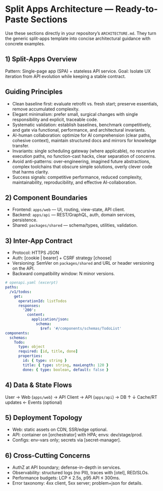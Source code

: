 # Split Apps Architecture — Ready-to-Paste Sections

Use these sections directly in your repository’s `ARCHITECTURE.md`. They turn the generic split-apps template into concise architectural guidance with concrete examples.

## 1) Split-Apps Overview

Pattern: Single-page app (SPA) + stateless API service.
Goal: Isolate UX iteration from API evolution while keeping a stable contract.

## Guiding Principles

- Clean baseline first: evaluate retrofit vs. fresh start; preserve essentials, remove accumulated complexity.
- Elegant minimalism: prefer small, surgical changes with single responsibility and explicit, traceable code.
- Systematic validation: establish baselines, benchmark competitively, and gate via functional, performance, and architectural invariants.
- AI-human collaboration: optimize for AI comprehension (clear paths, cohesive context), maintain structured docs and mirrors for knowledge transfer.
- Invariants: single scheduling gateway (where applicable), no recursive execution paths, no function-cast hacks, clear separation of concerns.
- Avoid anti-patterns: over-engineering, imagined future abstractions, complex toolchains that obscure simple solutions, overly clever code that harms clarity.
- Success signals: competitive performance, reduced complexity, maintainability, reproducibility, and effective AI-collaboration.

## 2) Component Boundaries

- Frontend: `apps/web` — UI, routing, view-state, API client.
- Backend: `apps/api` — REST/GraphQL, auth, domain services, persistence.
- Shared: `packages/shared` — schema/types, utilities, validation.

## 3) Inter-App Contract

- Protocol: HTTPS JSON
- Auth: [cookie | bearer] + CSRF strategy [choose]
- Versioning: SemVer on `packages/shared` and URL or header versioning on the API.
- Backward compatibility window: N minor versions.

```yaml
# openapi.yaml (excerpt)
paths:
  /v1/todos:
    get:
      operationId: listTodos
      responses:
        '200':
          content:
            application/json:
              schema:
                $ref: '#/components/schemas/TodoList'
components:
  schemas:
    Todo:
      type: object
      required: [id, title, done]
      properties:
        id: { type: string }
        title: { type: string, maxLength: 120 }
        done: { type: boolean, default: false }
```

## 4) Data & State Flows

User → Web (`apps/web`) → API Client → API (`apps/api`) → DB
                ↑                              ↓
            Cache/RT updates ← Events (optional)

## 5) Deployment Topology

- Web: static assets on CDN, SSR/edge optional.
- API: container on [orchestrator] with HPA; envs: dev/stage/prod.
- Configs: env-vars only; secrets via [secret-manager].

## 6) Cross-Cutting Concerns

- AuthZ at API boundary; defense-in-depth in services.
- Observability: structured logs (no PII), traces with [otel], RED/SLOs.
- Performance budgets: LCP ≤ 2.5s, p95 API ≤ 300ms.
- Error taxonomy: 4xx client, 5xx server; problem+json for details.
